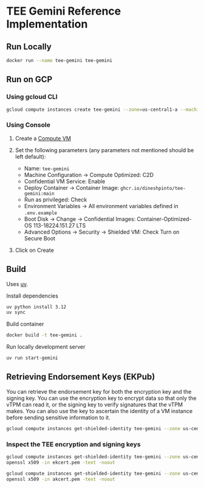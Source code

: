 # TEE Gemini Reference Implementation

## Run Locally

```bash
docker run --name tee-gemini tee-gemini
```

## Run on GCP

### Using gcloud CLI

```bash
gcloud compute instances create tee-gemini --zone=us-central1-a --machine-type=c2d-standard-2 --scopes=cloud-platform --image=cos-113-18244-151-27 --image-project=ghcr.io/dineshpinto/tee-gemini:main --shielded-secure-boot --shielded-vtpm --shielded-integrity-monitoring
```

### Using Console

1. Create a [Compute VM](https://console.cloud.google.com/compute/instancesAdd)
2. Set the following parameters (any parameters not mentioned should be left default):

   - Name: `tee-gemini`
   - Machine Configuration -> Compute Optimized: C2D
   - Confidential VM Service: Enable
   - Deploy Container -> Container Image: `ghcr.io/dineshpinto/tee-gemini:main`
   - Run as privileged: Check
   - Environment Variables -> All environment variables defined in `.env.example`
   - Boot Disk -> Change -> Confidential Images: Container-Optimized-OS 113-18224.151.27 LTS
   - Advanced Options -> Security -> Shielded VM: Check Turn on Secure Boot

3. Click on Create

## Build

Uses [uv](https://docs.astral.sh/uv/).

Install dependencies

```bash
uv python install 3.12
uv sync
```

Build container

```bash
docker build -t tee-gemini .
```

Run locally development server

```bash
uv run start-gemini
```

## Retrieving Endorsement Keys (EKPub)

You can retrieve the endorsement key for both the encryption key and the signing key. You can use the encryption key to encrypt data so that only the vTPM can read it, or the signing key to verify signatures that the vTPM makes. You can also use the key to ascertain the identity of a VM instance before sending sensitive information to it.

```bash
gcloud compute instances get-shielded-identity tee-gemini --zone us-central1-a
```

### Inspect the TEE encryption and signing keys

```bash
gcloud compute instances get-shielded-identity tee-gemini --zone us-central1-a --format=json | jq -r '.encryptionKey.ekCert' > ekcert.pem
openssl x509 -in ekcert.pem -text -noout
```

```bash
gcloud compute instances get-shielded-identity tee-gemini --zone us-central1-a --format=json | jq -r '.signingKey.ekCert' > akcert.pem
openssl x509 -in akcert.pem -text -noout
```
